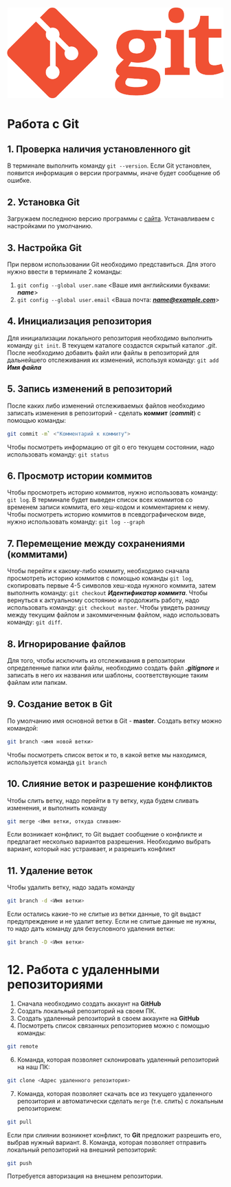 ![Logo](Git-Logo-1788C.png)
# Работа с Git
## 1. Проверка наличия установленного git
В терминале выполнить команду `git --version`. Если Git установлен, появится информация о версии программы, иначе будет сообщение об ошибке.
## 2. Установка Git
Загружаем последнюю версию программы с 
[сайта](https://git-scm.com/downloads).
Устанавливаем с настройками по умолчанию.
## 3. Настройка Git
При первом использовании Git необходимо представиться. Для
этого нужно ввести в терминале 2 команды:
1. `git config --global user.name` <Ваше имя английскими буквами: ***name***>
2. `git config --global user.email` <Ваша почта: ***name@example.com***>
## 4. Инициализация репозитория
Для инициализации локального репозитория необходимо выполнить команду `git init`.
В текущем каталоге создастся скрытый каталог *.git*.
После необходимо добавить файл или файлы в репозиторий для дальнейшего отслеживания их изменений, используя команду:
`git add` ***Имя файла***
## 5. Запись изменений в репозиторий
После каких либо изменений отслеживаемых файлов необходимо записать изменения в репозиторий - сделать **коммит** (***commit***) с помощью команды:
```bash
git commit -m` <"Комментарий к коммиту">
```
Чтобы посмотреть информацию от git о его текущем состоянии, надо использовать команду:
`git status`
## 6. Просмотр истории коммитов
Чтобы просмотреть историю коммитов, нужно использовать команду:
`git log`.
В терминале будет выведен список всех коммитов со временем записи коммита, его хеш-кодом и комментарием к нему.
Чтобы посмотреть историю коммитов в псевдографическом виде, нужно использовать команду: `git log --graph`
## 7. Перемещение между сохранениями (коммитами)
Чтобы перейти к какому-либо коммиту, необходимо сначала просмотреть историю коммитов с помощью команды `git log`, скопировать первые 4-5 символов хеш-кода нужного коммита, затем выполнить команду:
`git checkout` ***Идентификатор коммита***.
Чтобы вернуться к актуальному состоянию и продолжить работу, надо использовать команду:
`git checkout master`.
Чтобы увидеть разницу между текущим файлом и закоммиченным файлом, надо использовать команду:
`git diff`.
## 8. Игнорирование файлов
Для того, чтобы исключить из отслеживания в репозитории определенные папки или файлы, необходимо создать файл ***.gitignore*** и записать в него их названия или шаблоны, соответствующие таким файлам или папкам.
## 9. Создание веток в Git
По умолчанию имя основной ветки в Git - **master**.
Создать ветку можно командой:
```bash
git branch <имя новой ветки>
```
Чтобы посмотреть список веток и то, в какой ветке мы находимся,
используется команда `git branch`
## 10. Слияние веток и разрешение конфликтов
Чтобы слить ветку, надо перейти в ту ветку, куда будем сливать изменения, и выполнить команду 
```bash
git merge <Имя ветки, откуда сливаем>
``` 
Если возникает конфликт, то Git выдает сообщение о конфликте и предлагает несколько вариантов разрешения. Необходимо выбрать вариант, который нас устраивает, и разрешить конфликт
## 11. Удаление веток
Чтобы удалить ветку, надо задать команду
```bash
git branch -d <Имя ветки>
```
Если остались какие-то не слитые из ветки данные, то git выдаст предупреждение и не удалит ветку. Если не слитые данные не нужны, то надо дать команду для безусловного удаления ветки:
```bash
git branch -D <Имя ветки>
```
# 12. Работа с удаленными репозиториями
1. Сначала необходимо создать аккаунт на **GitHub**
2. Создать локальный репозиторий на своем ПК.
3. Создать удаленный репозиторий в своем аккаунте на **GitHub**
5. Посмотреть список связанных репозиториев можно с помощью команды:
```bash
git remote
```
6. Команда, которая позволяет склонировать удаленный репозиторий на наш ПК:
```bash
git clone <Адрес удаленного репозитория>
```
7. Команда, которая позволяет скачать все из текущего удаленного репозитория и автоматически сделать `merge` (т.е. слить) с локальным репозиторием:
```bash
git pull
```
Если при слиянии возникнет конфликт, то **Git** предложит разрешить его, выбрав нужный вариант.
8. Команда, которая позволяет отправить локальный репозиторий на внешний репозиторий:
```bash
git push
```
Потребуется авторизация на внешнем репозитории.

